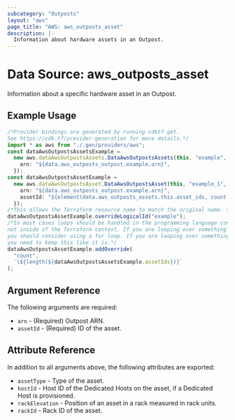 ```yaml
---
subcategory: "Outposts"
layout: "aws"
page_title: "AWS: aws_outposts_asset"
description: |-
  Information about hardware assets in an Outpost.
---
```


# Data Source: aws\_outposts\_asset

Information about a specific hardware asset in an Outpost.

## Example Usage

```typescript
/*Provider bindings are generated by running cdktf get.
See https://cdk.tf/provider-generation for more details.*/
import * as aws from "./.gen/providers/aws";
const dataAwsOutpostsAssetsExample =
  new aws.dataAwsOutpostsAssets.DataAwsOutpostsAssets(this, "example", {
    arn: "${data.aws_outposts_outpost.example.arn}",
  });
const dataAwsOutpostsAssetExample =
  new aws.dataAwsOutpostsAsset.DataAwsOutpostsAsset(this, "example_1", {
    arn: "${data.aws_outposts_outpost.example.arn}",
    assetId: "${element(data.aws_outposts_assets.this.asset_ids, count.index)}",
  });
/*This allows the Terraform resource name to match the original name. You can remove the call if you don't need them to match.*/
dataAwsOutpostsAssetExample.overrideLogicalId("example");
/*In most cases loops should be handled in the programming language context and 
not inside of the Terraform context. If you are looping over something external, e.g. a variable or a file input
you should consider using a for loop. If you are looping over something only known to Terraform, e.g. a result of a data source
you need to keep this like it is.*/
dataAwsOutpostsAssetExample.addOverride(
  "count",
  `\${length(${dataAwsOutpostsAssetsExample.assetIds})}`
);

```

## Argument Reference

The following arguments are required:

* `arn` - (Required) Outpost ARN.
* `assetId` - (Required) ID of the asset.

## Attribute Reference

In addition to all arguments above, the following attributes are exported:

* `assetType` - Type of the asset.
* `hostId` - Host ID of the Dedicated Hosts on the asset, if a Dedicated Host is provisioned.
* `rackElevation` - Position of an asset in a rack measured in rack units.
* `rackId` - Rack ID of the asset.
